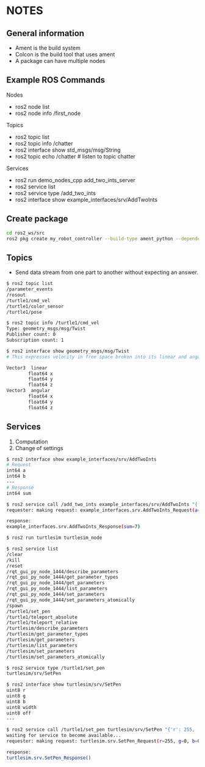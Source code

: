 # NOTES

## General information

- Ament is the build system
- Colcon is the build tool that uses ament
- A package can have multiple nodes

## Example ROS Commands

Nodes

- ros2 node list
- ros2 node info /first_node

Topics

- ros2 topic list
- ros2 topic info /chatter
- ros2 interface show std_msgs/msg/String
- ros2 topic echo /chatter # listen to topic chatter

Services

- ros2 run demo_nodes_cpp add_two_ints_server
- ros2 service list
- ros2 service type /add_two_ints
- ros2 interface show example_interfaces/srv/AddTwoInts

## Create package

```bash
cd ros2_ws/src
ros2 pkg create my_robot_controller --build-type ament_python --dependencies rclpy
```

## Topics

- Send data stream from one part to another without expecting an answer.

```bash
$ ros2 topic list
/parameter_events
/rosout
/turtle1/cmd_vel
/turtle1/color_sensor
/turtle1/pose

$ ros2 topic info /turtle1/cmd_vel
Type: geometry_msgs/msg/Twist
Publisher count: 0
Subscription count: 1

$ ros2 interface show geometry_msgs/msg/Twist
# This expresses velocity in free space broken into its linear and angular parts.

Vector3  linear
        float64 x
        float64 y
        float64 z
Vector3  angular
        float64 x
        float64 y
        float64 z
```

## Services

1. Computation
2. Change of settings

```bash
$ ros2 interface show example_interfaces/srv/AddTwoInts
# Request
int64 a
int64 b
---
# Response
int64 sum
```

```bash
$ ros2 service call /add_two_ints example_interfaces/srv/AddTwoInts "{'a': 2, 'b': 5}"
requester: making request: example_interfaces.srv.AddTwoInts_Request(a=2, b=5)

response:
example_interfaces.srv.AddTwoInts_Response(sum=7)
```

```bash
$ ros2 run turtlesim turtlesim_node

$ ros2 service list
/clear
/kill
/reset
/rqt_gui_py_node_1444/describe_parameters
/rqt_gui_py_node_1444/get_parameter_types
/rqt_gui_py_node_1444/get_parameters
/rqt_gui_py_node_1444/list_parameters
/rqt_gui_py_node_1444/set_parameters
/rqt_gui_py_node_1444/set_parameters_atomically
/spawn
/turtle1/set_pen
/turtle1/teleport_absolute
/turtle1/teleport_relative
/turtlesim/describe_parameters
/turtlesim/get_parameter_types
/turtlesim/get_parameters
/turtlesim/list_parameters
/turtlesim/set_parameters
/turtlesim/set_parameters_atomically

$ ros2 service type /turtle1/set_pen
turtlesim/srv/SetPen

$ ros2 interface show turtlesim/srv/SetPen
uint8 r
uint8 g
uint8 b
uint8 width
uint8 off
---

$ ros2 service call /turtle1/set_pen turtlesim/srv/SetPen "{'r': 255, 'g': 0, 'b': 0, 'width': 3, 'off': 0}"
waiting for service to become available...
requester: making request: turtlesim.srv.SetPen_Request(r=255, g=0, b=0, width=3, off=0)

response:
turtlesim.srv.SetPen_Response()
```
